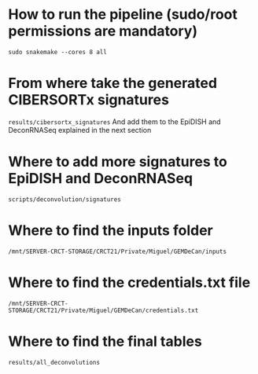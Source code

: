 # How to run the pipeline (sudo/root permissions are mandatory)
`sudo snakemake --cores 8 all`

# From where take the generated CIBERSORTx signatures
`results/cibersortx_signatures`
And add them to the EpiDISH and DeconRNASeq explained in the next section

# Where to add more signatures to EpiDISH and DeconRNASeq
`scripts/deconvolution/signatures`

# Where to find the inputs folder
`/mnt/SERVER-CRCT-STORAGE/CRCT21/Private/Miguel/GEMDeCan/inputs`

# Where to find the credentials.txt file
`/mnt/SERVER-CRCT-STORAGE/CRCT21/Private/Miguel/GEMDeCan/credentials.txt`

# Where to find the final tables
`results/all_deconvolutions`

